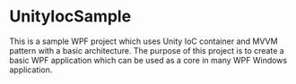 # UnityIocSample
This is a sample WPF project which uses Unity IoC container and MVVM pattern with a basic architecture.
The purpose of this project is to create a basic WPF application which can be used as a core in many WPF Windows application.
